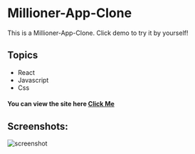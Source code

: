 
# Millioner-App-Clone

This is a Millioner-App-Clone. Click demo to try it by yourself!


## Topics
* React
* Javascript
* Css

####  You can view the site here <a href="https://vermillion-granita-636f7c.netlify.app/" target="_blank" alt="demo link">Click Me </a>

## Screenshots:
![screenshot](https://i.hizliresim.com/fi9g2zn.png)



